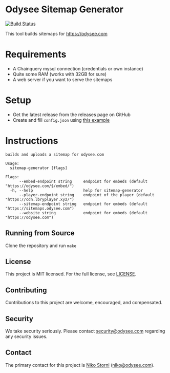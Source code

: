 # Odysee Sitemap Generator
[![Build Status](https://travis-ci.com/OdyseeTeam/sitemap-generator.svg?branch=master)](https://travis-ci.com/OdyseeTeam/sitemap-generator)

This tool builds sitemaps for https://odysee.com

# Requirements
- A Chainquery mysql connection (credentials or own instance)
- Quite some RAM (works with 32GB for sure)
- A web server if you want to serve the sitemaps

# Setup
- Get the latest release from the releases page on GitHub
- Create and fill `config.json` using [this example](config.json.example)

# Instructions

```
builds and uploads a sitemap for odysee.com

Usage:
  sitemap-generator [flags]

Flags:
      --embed-endpoint string     endpoint for embeds (default "https://odysee.com/$/embed/")
  -h, --help                      help for sitemap-generator
      --player-endpoint string    endpoint of the player (default "https://cdn.lbryplayer.xyz/")
      --sitemap-endpoint string   endpoint for embeds (default "https://sitemaps.odysee.com")
      --website string            endpoint for embeds (default "https://odysee.com")
```

## Running from Source

Clone the repository and run `make`

## License

This project is MIT licensed. For the full license, see [LICENSE](LICENSE).

## Contributing

Contributions to this project are welcome, encouraged, and compensated.

## Security

We take security seriously. Please contact [security@odysee.com](mailto:security@odysee.com) regarding any security issues.

## Contact

The primary contact for this project is [Niko Storni](https://github.com/nikooo777) (niko@odysee.com).
